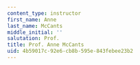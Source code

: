 ```yaml
---
content_type: instructor
first_name: Anne
last_name: McCants
middle_initial: ''
salutation: Prof.
title: Prof. Anne McCants
uid: 4b59017c-92e6-cb8b-595e-843febee23b2
---
```

